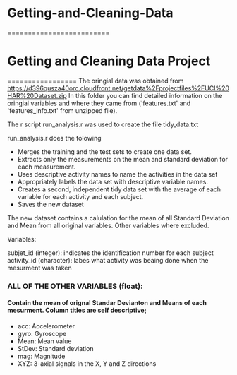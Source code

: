 # Getting-and-Cleaning-Data
=========================

# Getting and Cleaning Data Project
 
=================
The oringial data was obtained from https://d396qusza40orc.cloudfront.net/getdata%2Fprojectfiles%2FUCI%20HAR%20Dataset.zip
In this folder you can find detailed information on the oringial variables and where they came from ('features.txt' and 'features_info.txt' from unzipped file).

The r script run_analysis.r was used to create the file tidy_data.txt

run_analysis.r does the folowing

* Merges the training and the test sets to create one data set.
* Extracts only the measurements on the mean and standard deviation for each measurement. 
* Uses descriptive activity names to name the activities in the data set
* Appropriately labels the data set with descriptive variable names. 
* Creates a second, independent tidy data set with the average of each variable for each activity and each subject. 
* Saves the new dataset

The new dataset contains a calulation for the mean of all Standard Deviation and Mean from all original variables. Other variables where excluded.

Variables:

subjet_id (integer): indicates the identification number for each subject
activity_id (character): labes what activity was beaing done when the mesurment was taken

### ALL OF THE OTHER VARIABLES (float): 
#### Contain the mean of orignal Standar Devianton and Means of each mesurment. Column titles are self descriptive;
* acc: Accelerometer 
* gyro: Gyroscope
* Mean: Mean value
* StDev: Standard deviation
* mag: Magnitude
* XYZ: 3-axial signals in the X, Y and Z directions
